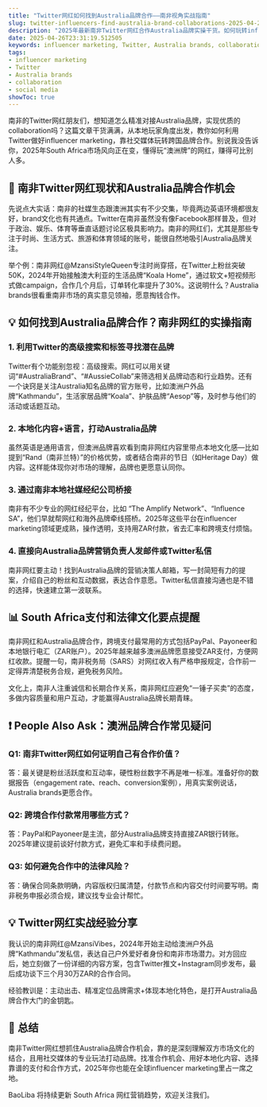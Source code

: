 ```yaml
---
title: "Twitter网红如何找到Australia品牌合作——南非视角实战指南"
slug: twitter-influencers-find-australia-brand-collaborations-2025-04-26
description: "2025年最新南非Twitter网红合作Australia品牌实操干货。如何玩转influencer marketing，抓住社交媒体红利，实现双赢合作。"
date: 2025-04-26T23:31:19.512505
keywords: influencer marketing, Twitter, Australia brands, collaboration, social media
tags:
- influencer marketing
- Twitter
- Australia brands
- collaboration
- social media
showToc: true
---
```


南非的Twitter网红朋友们，想知道怎么精准对接Australia品牌，实现优质的collaboration吗？这篇文章干货满满，从本地玩家角度出发，教你如何利用Twitter做好influencer marketing，靠社交媒体玩转跨国品牌合作。别说我没告诉你，2025年South Africa市场风向正在变，懂得玩“澳洲牌”的网红，赚得可比别人多。

## 📢 南非Twitter网红现状和Australia品牌合作机会

先说点大实话：南非的社媒生态跟澳洲其实有不少交集，毕竟两边英语环境都很友好，brand文化也有共通点。Twitter在南非虽然没有像Facebook那样普及，但对于政治、娱乐、体育等垂直话题讨论区极具影响力。南非的网红们，尤其是那些专注于时尚、生活方式、旅游和体育领域的账号，能很自然地吸引Australia品牌关注。

举个例：南非网红@MzansiStyleQueen专注时尚穿搭，在Twitter上粉丝突破50K，2024年开始接触澳大利亚的生活品牌“Koala Home”，通过软文+短视频形式做campaign，合作几个月后，订单转化率提升了30%。这说明什么？Australia brands很看重南非市场的真实意见领袖，愿意掏钱合作。

## 💡 如何找到Australia品牌合作？南非网红的实操指南

### 1. 利用Twitter的高级搜索和标签寻找潜在品牌

Twitter有个功能别忽视：高级搜索。网红可以用关键词“#AustraliaBrand”、“#AussieCollab”来筛选相关品牌动态和行业趋势。还有一个诀窍是关注Australia知名品牌的官方账号，比如澳洲户外品牌“Kathmandu”，生活家居品牌“Koala”、护肤品牌“Aesop”等，及时参与他们的活动或话题互动。

### 2. 本地化内容+语言，打动Australia品牌

虽然英语是通用语言，但澳洲品牌喜欢看到南非网红内容里带点本地文化感—比如提到“Rand（南非兰特）”的价格优势，或者结合南非的节日（如Heritage Day）做内容。这样能体现你对市场的理解，品牌也更愿意认同你。

### 3. 通过南非本地社媒经纪公司桥接

南非有不少专业的网红经纪平台，比如 “The Amplify Network”、“Influence SA”，他们早就帮网红和海外品牌牵线搭桥。2025年这些平台在influencer marketing领域更成熟，操作透明，支持用ZAR付款，省去汇率和跨境支付烦恼。

### 4. 直接向Australia品牌营销负责人发邮件或Twitter私信

南非网红要主动！找到Australia品牌的营销决策人邮箱，写一封简短有力的提案，介绍自己的粉丝和互动数据，表达合作意愿。Twitter私信直接沟通也是不错的选择，快速建立第一波联系。

## 📊 South Africa支付和法律文化要点提醒

南非网红和Australia品牌合作，跨境支付最常用的方式包括PayPal、Payoneer和本地银行电汇（ZAR账户）。2025年越来越多澳洲品牌愿意接受ZAR支付，方便网红收款。提醒一句，南非税务局（SARS）对网红收入有严格申报规定，合作前一定得弄清楚税务合规，避免税务风险。

文化上，南非人注重诚信和长期合作关系，南非网红应避免“一锤子买卖”的态度，多做内容质量和用户互动，才能赢得Australia品牌长期青睐。

## ❗ People Also Ask：澳洲品牌合作常见疑问

### Q1: 南非Twitter网红如何证明自己有合作价值？

答：最关键是粉丝活跃度和互动率，硬性粉丝数字不再是唯一标准。准备好你的数据报告（engagement rate、reach、conversion案例），用真实案例说话，Australia brands更愿合作。

### Q2: 跨境合作付款常用哪些方式？

答：PayPal和Payoneer是主流，部分Australia品牌支持直接ZAR银行转账。2025年建议提前谈好付款方式，避免汇率和手续费问题。

### Q3: 如何避免合作中的法律风险？

答：确保合同条款明确，内容版权归属清楚，付款节点和内容交付时间要写明。南非税务申报必须合规，建议找专业会计帮忙。

## 💡 Twitter网红实战经验分享

我认识的南非网红@MzansiVibes，2024年开始主动给澳洲户外品牌“Kathmandu”发私信，表达自己户外爱好者身份和南非市场潜力。对方回应后，她立刻做了一份详细的内容方案，包含Twitter推文+Instagram同步发布，最后成功谈下三个月30万ZAR的合作合同。

经验教训是：主动出击、精准定位品牌需求+体现本地化特色，是打开Australia品牌合作大门的金钥匙。

## 📢 总结

南非Twitter网红想抓住Australia品牌合作机会，靠的是深刻理解双方市场文化的结合，且用社交媒体的专业玩法打动品牌。找准合作机会、用好本地化内容、选择靠谱的支付和合作方式，2025年你也能在全球influencer marketing里占一席之地。

BaoLiba 将持续更新 South Africa 网红营销趋势，欢迎关注我们。